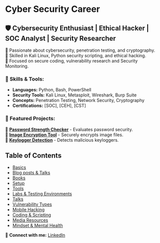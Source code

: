 # Cyber Security Career
## 🛡️ Cybersecurity Enthusiast | Ethical Hacker | SOC Analyst | Security Researcher  

🔹 Passionate about cybersecurity, penetration testing, and cryptography.  
🔹 Skilled in Kali Linux, Python security scripting, and ethical hacking.  
🔹 Focused on secure coding, vulnerability research and Security Monitoring.  

### 🚀 Skills & Tools:
- **Languages:** Python, Bash, PowerShell  
- **Security Tools:** Kali Linux, Metasploit, Wireshark, Burp Suite  
- **Concepts:** Penetration Testing, Network Security, Cryptography  
- **Certifications:** [SOC], [CEH], [CST]  

### 📜 Featured Projects:
🔹 **[Password Strength Checker](https://github.com/yourusername/password-checker)** - Evaluates password security.  
🔹 **[Image Encryption Tool](https://github.com/yourusername/image-encryption)** - Securely encrypts image files.  
🔹 **[Keylogger Detection](https://github.com/yourusername/keylogger-detect)** - Detects malicious keyloggers.  
## Table of Contents

- [Basics](/assets/basics.md)
- [Blog posts & Talks](/assets/blogposts.md)
- [Books](/assets/books.md)
- [Setup](/assets/setup.md)
- [Tools](/assets/tools.md)
- [Labs & Testing Environments](/assets/labs.md)
- [Talks](/assets/talks.md)
- [Vulnerability Types](/assets/vulns.md)
- [Mobile Hacking](/assets/mobile.md)
- [Coding & Scripting](/assets/coding.md)
- [Media Resources](/assets/media.md)
- [Mindset & Mental Health](/assets/health.md)


🔗 **Connect with me:** [LinkedIn](https://linkedin.com/in/muhammedyasirt/)   
